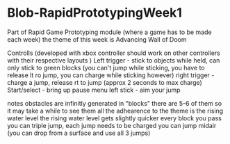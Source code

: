 # Blob-RapidPrototypingWeek1
Part of Rapid Game Prototyping module (where a game has to be made each week) the theme of this week is Advancing Wall of Doom 

Controlls (developed with xbox controller should work on other controllers with their respective layouts )
Left trigger - stick to objects while held, can only stick to green blocks (you can't jump while sticking, you have to release lt ro jump, you can charge while sticking however)
right trigger - charge a jump, release rt to jump (approx 2 seconds to max charge)
Start/select - bring up pause menu 
left stick - aim your jump

notes
obstacles are infinitly generated in "blocks" there are 5-6 of them so it may take a while to see them all 
the adhearence to the theme is the rising water level
the rising water level gets slightly quicker every block you pass 
you can triple jump, each jump needs to be charged 
you can jump midair (you can drop from a surface and use all 3 jumps)
